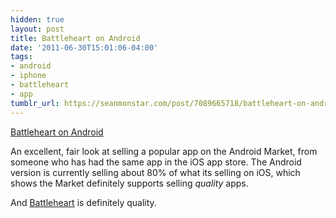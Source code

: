 ```yaml
---
hidden: true
layout: post
title: Battleheart on Android
date: '2011-06-30T15:01:06-04:00'
tags:
- android
- iphone
- battleheart
- app
tumblr_url: https://seanmonstar.com/post/7089665718/battleheart-on-android
---
```

[Battleheart on Android](http://mikamobile.blogspot.com/2011/06/android.html)  

An excellent, fair look at selling a popular app on the Android Market, from someone who has had the same app in the iOS app store. The Android version is currently selling about 80% of what its selling on iOS, which shows the Market definitely supports selling _quality_ apps.

And [Battleheart](https://market.android.com/details?id=com.KelliNoda.Battleheart) is definitely quality.

